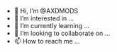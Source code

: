 - 👋 Hi, I’m @AXDMODS
- 👀 I’m interested in ...
- 🌱 I’m currently learning ...
- 💞️ I’m looking to collaborate on ...
- 📫 How to reach me ...

<!---
ACHUTUTU/ACHUTUTU is a ✨ special ✨ repository because its `README.md` (this file) appears on your GitHub profile.
You can click the Preview link to take a look at your changes.
--->
